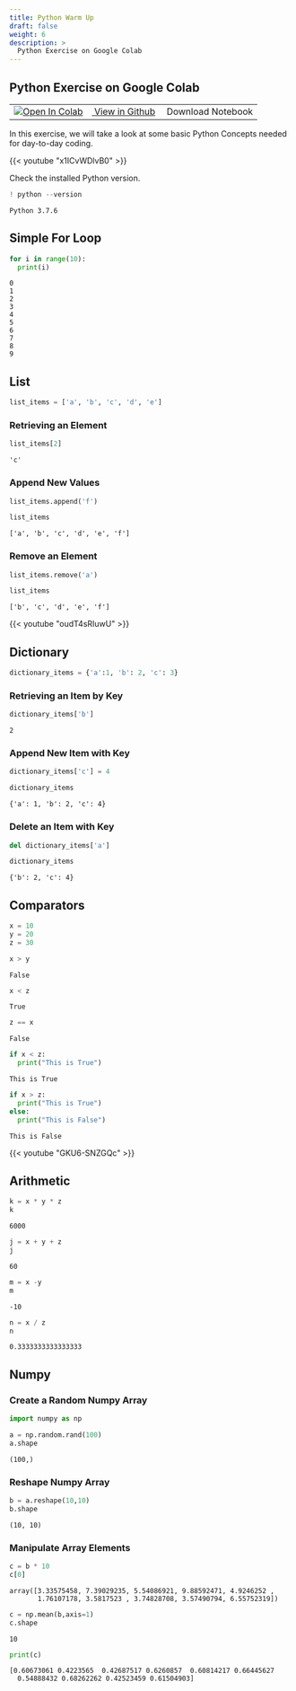 ```yaml
---
title: Python Warm Up
draft: false
weight: 6
description: >
  Python Exercise on Google Colab
---
```


## Python Exercise on Google Colab

<div class="aside">
  <table style="width:100%">
  <tr>
    <td><a href="https://colab.research.google.com/github/cybertraining-dsc/cybertraining-dsc.github.io/blob/master/content/en/modules/notebooks/google_colab_mnist_example.ipynb\" target="_parent"><img src="https://colab.research.google.com/assets/colab-badge.svg" alt="Open In Colab"/></a></td>    
    <td><a href="https://github.com/cybertraining-dsc/cybertraining-dsc.github.io/blob/master/content/en/modules/notebooks/google_colab_mnist_example.ipynb" target="_parent"><img src="https://www.tensorflow.org/images/GitHub-Mark-32px.png" alt=""/> View in Github</a></td>
    <td><a href="https://raw.githubusercontent.com/cybertraining-dsc/cybertraining-dsc.github.io/master/content/en/modules/notebooks/google_colab_mnist_example.ipynb\" target="_parent"><img src="https://www.tensorflow.org/images/download_logo_32px.png" alt=""/></a> Download Notebook</td>
  </tr>
</table>  
</div>


In this exercise, we will take a look at some basic Python Concepts needed for
day-to-day coding. 

{{< youtube "x1ICvWDlvB0" >}}

Check the installed Python version.


```python
! python --version
```

    Python 3.7.6


## Simple For Loop


```python
for i in range(10):
  print(i)
```

    0
    1
    2
    3
    4
    5
    6
    7
    8
    9


## List


```python
list_items = ['a', 'b', 'c', 'd', 'e']
```

### Retrieving an Element


```python
list_items[2]
```




    'c'



### Append New Values


```python
list_items.append('f')
```


```python
list_items
```




    ['a', 'b', 'c', 'd', 'e', 'f']



### Remove an Element


```python
list_items.remove('a')
```


```python
list_items
```




    ['b', 'c', 'd', 'e', 'f']


{{< youtube "oudT4sRIuwU" >}}


## Dictionary


```python
dictionary_items = {'a':1, 'b': 2, 'c': 3}
```

### Retrieving an Item by Key


```python
dictionary_items['b']
```




    2



### Append New Item with Key


```python
dictionary_items['c'] = 4
```


```python
dictionary_items
```




    {'a': 1, 'b': 2, 'c': 4}



### Delete an Item with Key


```python
del dictionary_items['a'] 
```


```python
dictionary_items
```




    {'b': 2, 'c': 4}



## Comparators


```python
x = 10
y = 20 
z = 30
```


```python
x > y 
```




    False




```python
x < z
```




    True




```python
z == x
```




    False




```python
if x < z:
  print("This is True")
```

    This is True



```python
if x > z:
  print("This is True")
else:
  print("This is False")  
```

    This is False


{{< youtube "GKU6-SNZGQc" >}}

## Arithmetic


```python
k = x * y * z
k
```




    6000




```python
j = x + y + z
j
```




    60




```python
m = x -y 
m
```




    -10






```python
n = x / z
n
```




    0.3333333333333333



## Numpy

### Create a Random Numpy Array 


```python
import numpy as np
```


```python
a = np.random.rand(100)
a.shape
```




    (100,)



### Reshape Numpy Array


```python
b = a.reshape(10,10)
b.shape
```




    (10, 10)


### Manipulate Array Elements


```python
c = b * 10
c[0]
```




    array([3.33575458, 7.39029235, 5.54086921, 9.88592471, 4.9246252 ,
           1.76107178, 3.5817523 , 3.74828708, 3.57490794, 6.55752319])




```python
c = np.mean(b,axis=1)
c.shape
```




    10





```python
print(c)
```




    [0.60673061 0.4223565  0.42687517 0.6260857  0.60814217 0.66445627 
      0.54888432 0.68262262 0.42523459 0.61504903]


